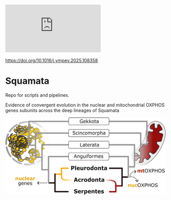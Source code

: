 

[![Citation Badge](https://api.juleskreuer.eu/citation-badge.php?10.1016/j.ympev.2025.108358)](https://juleskreuer.eu/citation-badge/)

https://doi.org/10.1016/j.ympev.2025.108358

# Squamata

Repo for scripts and pipelines. 

Evidence of convergent evolution in the nuclear and mitochondrial OXPHOS genes subunits across the deep lineages of Squamata


![GraphicalAbstract_2.png](GraphicalAbstract_2.png)



